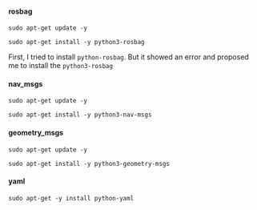 

#### rosbag

```
sudo apt-get update -y

sudo apt-get install -y python3-rosbag
```

First, I tried to install `python-rosbag`. But it showed an error and proposed me to install the `python3-rosbag`




#### nav_msgs

```
sudo apt-get update -y

sudo apt-get install -y python3-nav-msgs
```



#### geometry_msgs

```
sudo apt-get update -y

sudo apt-get install -y python3-geometry-msgs 
```



#### yaml

```
sudo apt-get -y install python-yaml
```
